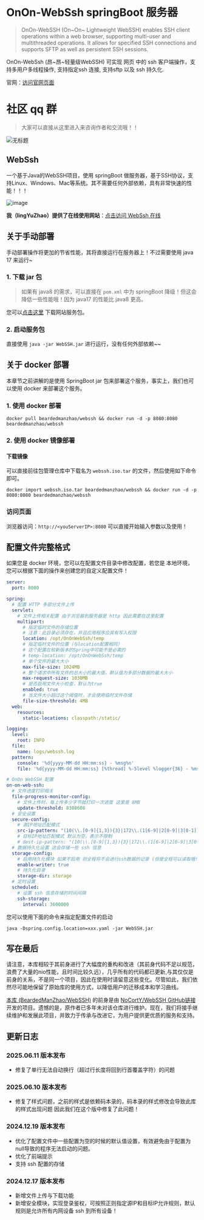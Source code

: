 # OnOn-WebSsh springBoot 服务器

> OnOn-WebSSH (On~On~ Lightweight WebSSH) enables SSH client operations within a web browser, supporting multi-user and
> multithreaded operations. It allows for specified SSH connections and supports SFTP as well as persistent SSH sessions.

OnOn-WebSsh (昂~昂~轻量级WebSSH) 可实现 网页 中的 ssh 客户端操作，支持多用户多线程操作, 支持指定ssh 连接, 支持sftp 以及
ssh 持久化.

官网：[访问官网页面](http://webssh.lingyuzhao.top:8082/about.html)

# 社区 qq 群

> 大家可以直接从这里进入来咨询作者和交流哦！！

![无标题](https://github.com/user-attachments/assets/0d33aa4c-099e-4ac1-9f0a-0ec48199da15)

## WebSsh

一个基于Java的WebSSH项目，使用 springBoot 做服务器，基于SSH协议，支持Linux、Windows、Mac等系统。其不需要任何外部依赖，具有非常快速的性能！！！

![image](https://github.com/user-attachments/assets/f4f75238-ddc8-4117-9400-70d09b422ecd)

**我（lingYuZhao）提供了在线使用网站**：[点击访问 WebSsh 在线](http://webssh.lingyuzhao.top:8082)

## 关于手动部署

手动部署操作将更加的节省性能，其将直接运行在服务器上！不过需要使用 java 17 来运行~

### 1. 下载 jar 包

> 如果有 java8 的需求，可以直接在 `pom.xml` 中为 springBoot 降级！但这会降低一些性能哦！因为 java17 的性能比 java8 更高。

您可以[点击这里](https://github.com/BeardedManZhao/WebSSH/releases) 下载网站服务包。

### 2. 启动服务包

直接使用 `java -jar WebSSH.jar` 进行运行，没有任何外部依赖~~

## 关于 docker 部署

本章节之前讲解的是使用 SpringBoot jar 包来部署这个服务，事实上，我们也可以使用 docker 来部署这个服务。

### 1. 使用 docker 部署

```shell
docker pull beardedmanzhao/webssh && docker run -d -p 8080:8080 beardedmanzhao/webssh
```

### 2. 使用 docker 镜像部署

#### 下载镜像

可以直接前往包管理仓库中下载名为 `webssh.iso.tar` 的文件，然后使用如下命令即可。
```shell
docker import webssh.iso.tar beardedmanzhao/webssh && docker run -d -p 8080:8080 beardedmanzhao/webssh
```

### 访问页面

浏览器访问：`http://<youServerIP>:8080` 可以直接开始输入参数以及使用！

## 配置文件完整格式

如果您是 docker 环境，您可以在配置文件目录中修改配置，若您是 本地环境，您可以根据下面的操作来创建您的自定义配置文件！

```yaml
server:
  port: 8080

spring:
  # 配置 HTTP 多部分文件上传
  servlet:
    # 文件上传相关配置 由于浏览器到服务器是 http 因此需要在这里配置
    multipart:
      # 指定临时文件的存储位置
      # 注意：此目录必须存在，并且应用程序应具有写入权限
      location: /opt/OnOnWebSsh/temp
      # 指定临时文件的位置（与location配置相同）
      # 这个配置在较新版本的Spring中可能不是必需的
      # temp-location: /opt/OnOnWebSsh/temp
      # 单个文件的最大大小
      max-file-size: 1024MB
      # 整个请求中所有文件的总大小的最大值，默认值为多部分数据的最大大小
      max-request-size: 1030MB
      # 是否启用文件大小检查，默认为true
      enabled: true
      # 当文件大小超过这个阈值时，才会使用临时文件存储
      file-size-threshold: 4MB
  web:
    resources:
      static-locations: classpath:/static/

logging:
  level:
    root: INFO
  file:
    name: logs/webssh.log
  pattern:
    console: '%d{yyyy-MM-dd HH:mm:ss} - %msg%n'
    file: '%d{yyyy-MM-dd HH:mm:ss} [%thread] %-5level %logger{36} - %msg%n'

# OnOn WebSSH 配置
on-on-web-ssh:
  # 文件进度打印相关
  file-progress-monitor-config:
    # 文件上传时，每上传多少字节就打印一次进度 这里是 8MB
    update-threshold: 8388608
  # 安全设置
  secure-config:
    # 源IP地址匹配模式
    src-ip-pattern: "(10(\\.[0-9]{1,3}){3}|172\\.(1[6-9]|2[0-9]|3[0-1])(\\.[0-9]{1,3}){2}|192\\.168(\\.[0-9]{1,3}){2})"
    # 目标IP地址匹配模式 默认为空，表示不限制
    # dest-ip-pattern: "(10(\\.[0-9]{1,3}){3}|172\\.(1[6-9]|2[0-9]|3[0-1])(\\.[0-9]{1,3}){2}|192\\.168(\\.[0-9]{1,3}){2})"
  # 数据持久化设置 这会存储一些 ssh 信息
  storage-config:
    # 启用持久化模块 如果不启用 则全程将不会进行ssh数据的记录 (但是全程可以读取哦!) 若启用则代表所有成功连接的 ssh 配置都会被记录！
    enable-writer: true
    # 持久化目录
    storage-dir: storage
  # 定时设置
  scheduled:
    # 设置 ssh 信息存储的时间间隔
    ssh-storage:
      interval: 3600000

```

您可以使用下面的命令来指定配置文件的启动

```shell
java -Dspring.config.location=xxx.yaml -jar WebSSH.jar
```

## 写在最后

请注意，本库相较于其前身进行了大幅度的重构和改进（其前身代码不足以规范，浪费了大量的nio性能，且时间比较久远），几乎所有的代码都已更新,与其仅仅是前身的关系，不是同一个项目，因此在使用时请留意这些变化。尽管如此，我们依然尽可能地保留了原始库的使用方式，以降低用户的迁移成本和学习曲线。

[本库 (BeardedManZhao/WebSSH)](https://github.com/BeardedManZhao/WebSSH) 的前身是由 [NoCortY/WebSSH GitHub链接](https://github.com/NoCortY/WebSSH)
开发的项目。遗憾的是，原作者已多年未对该仓库进行维护。现在，我们将接手继续维护和发展此项目，并致力于传承与改进它，为用户提供更优质的服务和支持。

## 更新日志

### 2025.06.11 版本发布

- 修复了单行无法自动换行（超过行长度将回到行首覆盖字符）的问题

### 2025.06.10 版本发布

- 修复了样式问题，之前的样式是依赖码本录的，码本录的样式修改会导致此库的样式出现问题 因此我们在这个版中修复了此问题！

### 2024.12.19 版本发布

- 优化了配置文件中一些配置为空的时候的默认值设置，有效避免由于配置为null导致的程序无法启动的问题。
- 优化了前端提示
- 支持 ssh 配置的存储

### 2024.12.17 版本发布

- 新增文件上传与下载功能
- 新增安全模块，实现登录鉴权，可按照正则指定源IP和目标IP允许规则，默认规则是允许所有内网设备 ssh 到所有设备！
